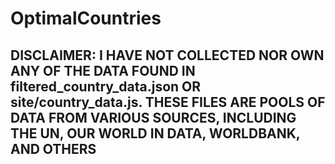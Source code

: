 # OptimalCountries

## DISCLAIMER: I HAVE NOT COLLECTED NOR OWN ANY OF THE DATA FOUND IN filtered_country_data.json OR site/country_data.js. THESE FILES ARE POOLS OF DATA FROM VARIOUS SOURCES, INCLUDING THE UN, OUR WORLD IN DATA, WORLDBANK, AND OTHERS
